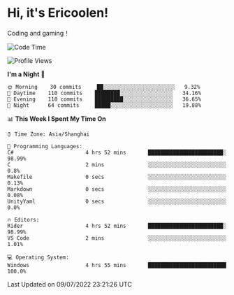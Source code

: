 # Hi, it's Ericoolen!
Coding and gaming！

<!--START_SECTION:waka-->
![Code Time](http://img.shields.io/badge/Code%20Time-324%20hrs%2043%20mins-blue)

![Profile Views](http://img.shields.io/badge/Profile%20Views-2-blue)

**I'm a Night 🦉** 

```text
🌞 Morning    30 commits     ██░░░░░░░░░░░░░░░░░░░░░░░   9.32% 
🌆 Daytime    110 commits    ████████░░░░░░░░░░░░░░░░░   34.16% 
🌃 Evening    118 commits    █████████░░░░░░░░░░░░░░░░   36.65% 
🌙 Night      64 commits     █████░░░░░░░░░░░░░░░░░░░░   19.88%

```


📊 **This Week I Spent My Time On** 

```text
⌚︎ Time Zone: Asia/Shanghai

💬 Programming Languages: 
C#                       4 hrs 52 mins       ████████████████████████░   98.99% 
C                        2 mins              ░░░░░░░░░░░░░░░░░░░░░░░░░   0.8% 
Makefile                 0 secs              ░░░░░░░░░░░░░░░░░░░░░░░░░   0.13% 
Markdown                 0 secs              ░░░░░░░░░░░░░░░░░░░░░░░░░   0.08% 
UnityYaml                0 secs              ░░░░░░░░░░░░░░░░░░░░░░░░░   0.0%

🔥 Editors: 
Rider                    4 hrs 52 mins       ████████████████████████░   98.99% 
VS Code                  2 mins              ░░░░░░░░░░░░░░░░░░░░░░░░░   1.01%

💻 Operating System: 
Windows                  4 hrs 55 mins       █████████████████████████   100.0%

```


 Last Updated on 09/07/2022 23:21:26 UTC
<!--END_SECTION:waka-->

